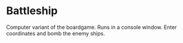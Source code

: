 # Battleship
Computer variant of the boardgame. Runs in a console window. Enter coordinates and bomb the enemy ships.

